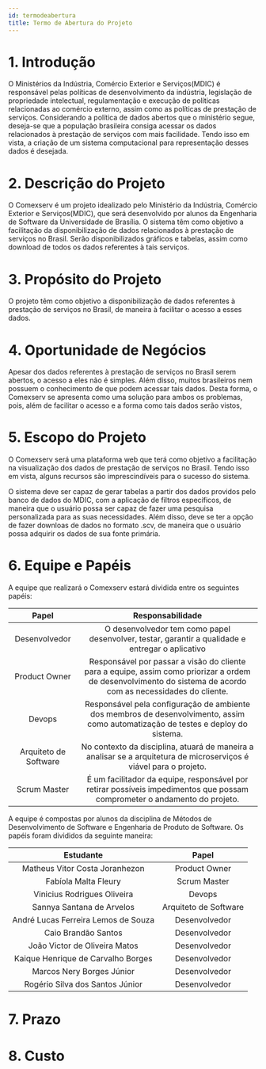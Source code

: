 ```yaml
---
id: termodeabertura
title: Termo de Abertura do Projeto
---
```


# 1. Introdução

O Ministérios da Indústria, Comércio Exterior e Serviços(MDIC) é responsável pelas políticas de desenvolvimento da indústria, legislação de propriedade intelectual, regulamentação e execução de políticas relacionadas ao comércio externo, assim como as políticas de prestação de serviços. Considerando a política de dados abertos que o ministério segue, deseja-se que a população brasileira consiga acessar os dados relacionados à prestação de serviços com mais facilidade. Tendo isso em vista, a criação de um sistema computacional para representação desses dados é desejada.

# 2. Descrição do Projeto

O Comexserv é um projeto idealizado pelo Ministério da Indústria, Comércio Exterior e Serviços(MDIC), que será desenvolvido por alunos da Engenharia de Software da Universidade de Brasília. O sistema têm como objetivo a facilitação da disponibilização de dados relacionados à prestação de serviços no Brasil. Serão disponibilizados gráficos e tabelas, assim como download de todos os dados referentes à tais serviços.

# 3. Propósito do Projeto

O projeto têm como objetivo a disponibilização de dados referentes à prestação de serviços no Brasil, de maneira à facilitar o acesso a esses dados.

# 4. Oportunidade de Negócios

Apesar dos dados referentes à prestação de serviços no Brasil serem abertos, o acesso a eles não é simples. Além disso, muitos brasileiros nem possuem o conhecimento de que podem acessar tais dados. Desta forma, o Comexserv se apresenta como uma solução para ambos os problemas, pois, além de facilitar o acesso e a forma como tais dados serão vistos,

# 5. Escopo do Projeto

O Comexserv será uma plataforma web que terá como objetivo a facilitação na visualização dos dados de prestação de serviços no Brasil. Tendo isso em vista, alguns recursos são imprescindíveis para o sucesso do sistema.

O sistema deve ser capaz de gerar tabelas a partir dos dados providos pelo banco de dados do MDIC, com a aplicação de filtros específicos, de maneira que o usuário possa ser capaz de fazer uma pesquisa personalizada para as suas necessidades. Além disso, deve se ter a opção de fazer downloas de dados no formato .scv, de maneira que o usuário possa adquirir os dados de sua fonte primária. 

# 6. Equipe e Papéis

A equipe que realizará o Comexserv estará dividida entre os seguintes papéis:

| Papel | Responsabilidade |
| :---: | :--------------: |
| Desenvolvedor | O desenvolvedor tem como papel desenvolver, testar, garantir a qualidade e entregar o aplicativo |
| Product Owner | Responsável por passar a visão do cliente para a equipe, assim como priorizar a ordem de desenvolvimento do sistema de acordo com as necessidades do cliente. |
| Devops | Responsável pela configuração de ambiente dos membros de desenvolvimento, assim como automatização de testes e deploy do sistema. |
| Arquiteto de Software | No contexto da disciplina, atuará de maneira a analisar se a arquitetura de microserviços é viável para o projeto. |
| Scrum Master | É um facilitador da equipe, responsável por retirar possíveis impedimentos que possam comprometer o andamento do projeto. |

A equipe é compostas por alunos da disciplina de Métodos de Desenvolvimento de Software e Engenharia de Produto de Software. Os papéis foram divididos da seguinte maneira:

| Estudante | Papel |
| :-------: | :---: |
| Matheus Vitor Costa Joranhezon | Product Owner |
| Fabíola Malta Fleury | Scrum Master |
| Vinicius Rodrigues Oliveira | Devops |
| Sannya Santana de Arvelos | Arquiteto de Software |
| André Lucas Ferreira Lemos de Souza | Desenvolvedor |
| Caio Brandão Santos | Desenvolvedor |
| João Victor de Oliveira Matos | Desenvolvedor |
| Kaique Henrique de Carvalho Borges | Desenvolvedor |
| Marcos Nery Borges Júnior | Desenvolvedor |
| Rogério Silva dos Santos Júnior | Desenvolvedor |


# 7. Prazo

# 8. Custo
